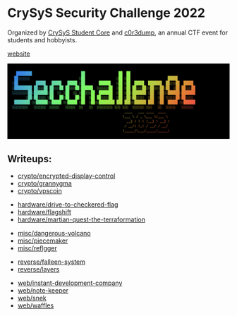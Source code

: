 # CrySyS Security Challenge 2022

Organized by [CrySyS Student Core](https://core.crysys.hu) and [c0r3dump](https://ctftime.org/team/65521), an annual CTF event for students
and hobbyists.

[website](https://secchallenge.crysys.hu)

![](img.png)

## Writeups:


- [crypto/encrypted-display-control](./crypto/encrypted-display-control/solution/README.md)
- [crypto/grannygma](./crypto/grannygma/solution/README.md)
- [crypto/vpscoin](./crypto/vpscoin/solution/README.md)
<!-- -->
- [hardware/drive-to-checkered-flag](./hardware/drive-to-checkered-flag/solution/README.md)
- [hardware/flagshift](./hardware/flagshift/solution/README.md)
- [hardware/martian-quest-the-terraformation](./hardware/martian-quest-the-terraformation/solution/README.md)
<!-- -->
- [misc/dangerous-volcano](./misc/dangerous-volcano/solution/README.md)
- [misc/piecemaker](./misc/piecemaker/solution/README.md)
- [misc/reflgger](./misc/reflgger/solution/README.md)
<!-- -->
- [reverse/falleen-system](./reverse/falleen-system/solution/README.md)
- [reverse/layers](./reverse/layers/solution/README.md)
<!-- -->
- [web/instant-development-company](./web/instant-development-company/solution/README.md)
- [web/note-keeper](./web/note-keeper/solution/README.md)
- [web/snek](./web/snek/solution/README.md)
- [web/waffles](./web/waffles/solution/README.md)
